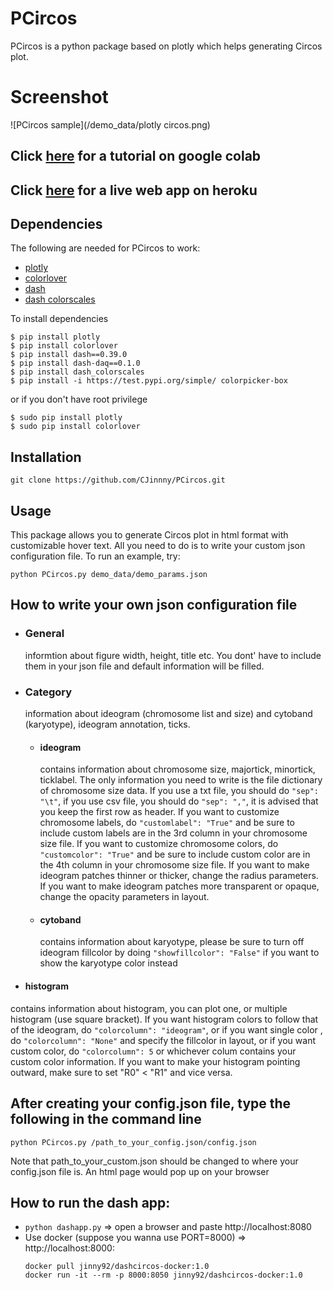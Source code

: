 # PCircos
PCircos is a python package based on plotly which helps generating Circos plot.

# Screenshot
![PCircos sample](/demo_data/plotly circos.png)


## Click [here](https://colab.research.google.com/drive/1GIkZojmWbMou3wGjoSZ57YZvXtZJnY3G) for a tutorial on google colab
## Click [here](https://dash-circos-app.herokuapp.com/) for a live web app on heroku


## Dependencies

The following are needed for PCircos to work:

- [plotly](https://plot.ly/python/)
- [colorlover](https://github.com/jackparmer/colorlover)
- [dash](https://dash.plot.ly/)
- [dash colorscales](https://github.com/plotly/dash-colorscales)

To install dependencies
```
$ pip install plotly 
$ pip install colorlover
$ pip install dash==0.39.0
$ pip install dash-daq==0.1.0  
$ pip install dash_colorscales
$ pip install -i https://test.pypi.org/simple/ colorpicker-box
```
or if you don't have root privilege
```
$ sudo pip install plotly
$ sudo pip install colorlover
```

## Installation
```git clone https://github.com/CJinnny/PCircos.git```

## Usage
This package allows you to generate Circos plot in html format with customizable hover text. All you need to do is to write your custom json configuration file.
To run an example, try:

```python PCircos.py demo_data/demo_params.json```

## How to write your own json configuration file

- ### General
  informtion about figure width, height, title etc. You dont' have to include them in your json file and default information will be filled.
  
- ### Category

  information about ideogram (chromosome list and size) and cytoband (karyotype), ideogram annotation, ticks.
  
  - #### ideogram
    contains information about chromosome size, majortick, minortick, ticklabel. The only information you need to write is the file dictionary of chromosome size data. If you use a txt file, you should do `"sep": "\t"`, if you use csv file, you should do `"sep": ","`, it is advised that you keep the first row as header. 
    If you want to customize chromosome labels, do ```"customlabel": "True"``` and be sure to include custom labels are in the 3rd column in your chromosome size file. If you want to customize chromosome colors, do ```"customcolor": "True"``` and be sure to include custom color are in the 4th column in your chromosome size file. If you want to make ideogram patches thinner or thicker, change the radius parameters. If you want to make ideogram patches more transparent or opaque, change the opacity parameters in layout.
    
  - #### cytoband
    contains information about karyotype, please be sure to turn off ideogram fillcolor by doing ```"showfillcolor": "False"``` if you want to show the karyotype color instead
  
 - #### histogram
  contains information about histogram, you can plot one, or multiple histogram (use square bracket). If you want histogram colors to follow that of the ideogram, do ```"colorcolumn": "ideogram"```, or if you want single color , do ```"colorcolumn": "None"``` and specify the fillcolor in layout, or if you want custom color, do ```"colorcolumn": 5``` or whichever colum contains your custom color information. If you want to make your histogram pointing outward, make sure to set "R0" < "R1" and vice versa. 


## After creating your config.json file, type the following in the command line

```python PCircos.py /path_to_your_config.json/config.json```

Note that path_to_your_custom.json should be changed to where your config.json file is.
An html page would pop up on your browser


## How to run the dash app:

  - ```python dashapp.py``` => open a browser and paste  http://localhost:8080
  - Use docker (suppose you wanna use PORT=8000)  => http://localhost:8000:
    ```
    docker pull jinny92/dashcircos-docker:1.0 
    docker run -it --rm -p 8000:8050 jinny92/dashcircos-docker:1.0 
    ```
   



